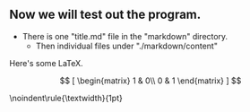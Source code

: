## Now we will test out the program.

- There is one "title.md" file in the "markdown" directory.
  - Then individual files under "./markdown/content"

Here's some LaTeX.

$$
[
\begin{matrix}
1 & 0\\
0 & 1
\end{matrix}
]
$$

\noindent\rule{\textwidth}{1pt}
